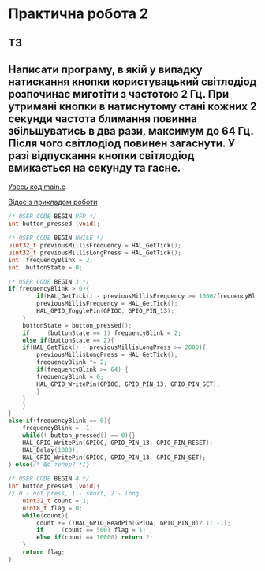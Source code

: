 # Практична робота 2

## ТЗ
Написати програму, в якій у випадку натискання кнопки користувацький
світлодіод розпочинає миготіти з частотою 2 Гц. При утримані кнопки в
натиснутому стані кожних 2 секунди частота блимання повинна
збільшуватись в два рази, максимум до 64 Гц. Після чого світлодіод
повинен загаснути. У разі відпускання кнопки світлодіод вмикається на
секунду та гасне.
---
[Увесь код main.c](Core/Src/main.c)

[Відос з прикладом роботи](https://github.com/Bogd-an/stm32_practical/raw/main/2pr/READMEfiles/PLAYpr2.3TestCode.html)

```cpp
/* USER CODE BEGIN PFP */
int button_pressed (void);
```

```cpp
/* USER CODE BEGIN WHILE */
uint32_t previousMillisFrequency = HAL_GetTick();
uint32_t previousMillisLongPress = HAL_GetTick();
int  frequencyBlink = 2;
int  buttonState = 0;
```
```cpp
/* USER CODE BEGIN 3 */
if(frequencyBlink > 0){
        if(HAL_GetTick() - previousMillisFrequency >= 1000/frequencyBlink/2){
        previousMillisFrequency = HAL_GetTick();
        HAL_GPIO_TogglePin(GPIOC, GPIO_PIN_13);
    }
    buttonState = button_pressed();
    if     (buttonState == 1) frequencyBlink = 2;
    else if(buttonState == 2){ 
    if(HAL_GetTick() - previousMillisLongPress >= 2000){
        previousMillisLongPress = HAL_GetTick();
        frequencyBlink *= 2;
        if(frequencyBlink >= 64) {
        frequencyBlink = 0;
        HAL_GPIO_WritePin(GPIOC, GPIO_PIN_13, GPIO_PIN_SET);
        }
    }
    }
}
else if(frequencyBlink == 0){
    frequencyBlink = -1;
    while(! button_pressed() == 0){}
    HAL_GPIO_WritePin(GPIOC, GPIO_PIN_13, GPIO_PIN_RESET);
    HAL_Delay(1000);
    HAL_GPIO_WritePin(GPIOC, GPIO_PIN_13, GPIO_PIN_SET);
} else{/* Щo тепер? */} 
```

```cpp
/* USER CODE BEGIN 4 */ 
int button_pressed (void){
// 0 - not press, 1 - short, 2 - long
	uint32_t count = 1;
	uint8_t flag = 0;
	while(count){
		count += (!HAL_GPIO_ReadPin(GPIOA, GPIO_PIN_0)? 1: -1);
        if     (count == 500) flag = 1;
        else if(count == 10000) return 2;
	}
	return flag;
}
```
